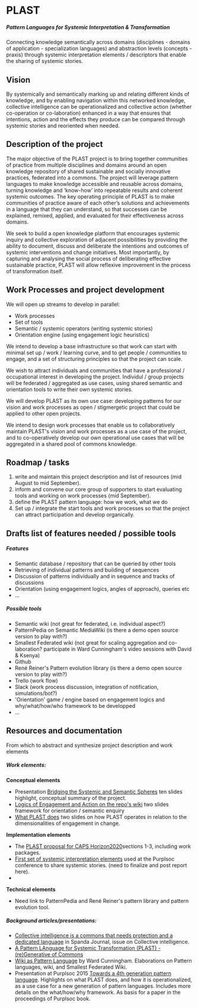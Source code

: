 # PLAST
##### Pattern Languages for Systemic Interpretation & Transformation
Connecting knowledge semantically across domains (disciplines - domains of application - specialization languages) and abstraction levels (concepts - praxis) through systemic interpretation elements / descriptors that enable the sharing of systemic stories.

## Vision 
By systemically and semantically marking up and relating different kinds of knowledge, and by enabling navigation within this networked knowledge, collective intelligence can be operationalized and collective action (whether co-operation or co-laboration) enhanced in a way that ensures that intentions, action and the effects they produce can be compared through systemic stories and reoriented when needed. 

## Description of the project
The major objective of the PLAST project is to bring together communities of practice from multiple disciplines and domains around an open knowledge repository of shared sustainable and socially innovative practices, federated into a commons. The project will leverage pattern languages to make knowledge accessible and reusable across domains, turning knowledge and ‘know-how’ into repeatable results and coherent systemic outcomes. The key operating principle of PLAST is to make communities of practice aware of each other’s solutions and achievements in a language that they can understand, so that successes can be explained, remixed, applied, and evaluated for their effectiveness across domains. 

We seek to build a open knowledge platform that encourages systemic inquiry and collective exploration of adjacent possibilities by providing the ability to document, discuss and deliberate the intentions and outcomes of systemic interventions and change initiatives. Most importantly, by capturing and analysing the social process of deliberating effective sustainable practice, PLAST will allow reflexive improvement in the process of transformation itself.

## Work Processes and project development
We will open up streams to develop in parallel:
- Work processes
- Set of tools
- Semantic / systemic operators (writing systemic stories)
- Orientation engine (using engagement logic heuristics)

We intend to develop a base infrastructure so that work can start with minimal set up / work / learning curve, and to get people / communities to engage, and a set of structuring principles so that the project can scale.

We wish to attract individuals and communities that have a professional / occupational interest in developing the project. Individul / group projects will be federated / aggregated as use cases, using shared semantic and orientation tools to write their own systemic stories.

We will develop PLAST as its own use case: developing patterns for our vision and work processes as open / stigmergetic project that could be applied to other open projects. 

We intend to design work processes that enable us to collaboratively maintain PLAST's vision and work processes as a use case of the project, and to co-operatively develop our own operational use cases that will be aggregated in a shared pool of commons knowledge.

## Roadmap / tasks
1. write and maintain this project description and list of resources (mid August to mid September).
2. inform and convene our core group of supporters to start evaluating tools and working on work processes (mid September).
3. define the PLAST pattern language: how we work, what we do
3. Set up / integrate the start tools and work processes so that the project can attract participation and develop organically.

## Drafts list of features needed / possible tools
##### Features
- Semantic database / repository that can be queried by other tools
- Retrieving of individual patterns and building of sequences
- Discussion of patterns individually and in sequence and tracks of discussions
- Orientation (using engagement logics, angles of approach), queries etc
- ...

##### Possible tools
- Semantic wiki (not great for federated, i.e. individual aspect?)
- PatternPedia on Semantic MediaWiki (is there a demo open source version to play with?)
- Smallest Federated wiki (not great for scaling aggregation and co-laboration? participate in Ward Cunningham's video sessions with David & Ksenya)
- Github
- René Reiner's Pattern evolution library (is there a demo open source version to play with?)
- Trello (work flow)
- Slack (work process discussion, integration of notification, simulations/bot?)
- 'Orientation' game / engine based on engagement logics and why/what/how/who framework to be developped
- ...

## Resources and documentation
From which to abstract and synthesize project description and work elements

##### Work elements:
**Conceptual elements**
- Presentation [Bridging the Systemic and Semantic Spheres](http://www.slideshare.net/helenefinidori/systemic-interpretation-language) ten slides highlight, conceptual summary of the project.
- [Logics of Engagement and Action on the repo's wiki](https://github.com/PLAST-Community/PLAST/wiki/Logics-of-Engagement-and-Action) two slides framework for orientation / semantic enquiry
- [What PLAST does](https://github.com/PLAST-Community/PLAST/wiki/What-PLAST-Does) two slides on how PLAST operates in relation to the dimensionalities of engagement in change. 

**Implementation elements**
- The [PLAST proposal for CAPS Horizon2020](https://drive.google.com/file/d/0B1hB6w2xjIXAc3JhYmhCQXMwdGc/view?usp=sharing)sections 1-3, including work packages.
- [First set of systemic interpretation elements](https://drive.google.com/file/d/0B1hB6w2xjIXAcWV1dUFMUGRWSm8/view?usp=sharing) used at the Purplsoc conference to share systemic stories. (need to finalize and post report here).
- 
**Technical elements**
- Need link to PatternPedia and René Reiner's pattern library and pattern evolution tool.

##### Background articles/presentations:
- [Collective intelligence is a commons that needs protection and a dedicated language](http://www.academia.edu/10292904/Collective_intelligence_is_a_commons_that_needs_protection_and_a_dedicated_language) in Spanda Journal, issue on Collective intelligence.
- [A Pattern LAnguage for Systemic Transformation (PLAST) - (re)Generative of Commons](http://www.academia.edu/9138366/A_Pattern_LAnguage_for_Systemic_Transformation_PLAST_-_re_Generative_of_Commons)
- [Wiki as Pattern Language](http://www.hillside.net/plop/2013/papers/Group6/plop13_preprint_51.pdf) by Ward Cunningham. Elaborations on Pattern languages, wiki, and Smallest Federated Wiki.
- Presentation at Purplsoc 2015 [Towards a 4th generation pattern language](http://www.slideshare.net/helenefinidori/plast-presentationpurplsoc-v3). Highlights on what PLAST does, and how it is operationalized, as a use case for a new generation of pattern languages. Includes more details on the what/how/why framework. As basis for a paper in the proceedings of Purplsoc book.

